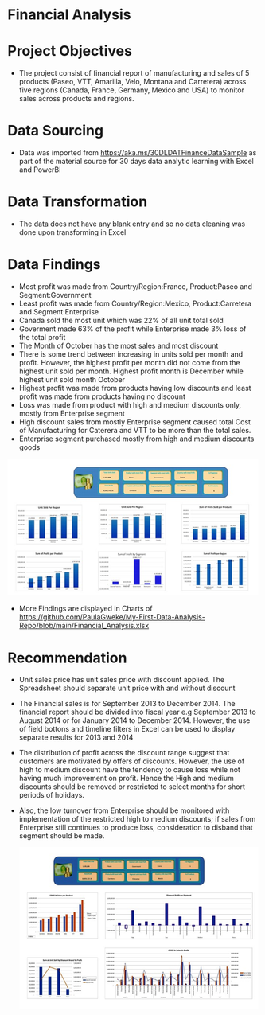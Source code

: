 # Financial Analysis

# Project Objectives
* The project consist of financial report of  manufacturing and sales of 5 products (Paseo, VTT, Amarilla, Velo, Montana and Carretera) across five regions (Canada, France, Germany, Mexico and USA) to monitor sales across products and regions.

# Data Sourcing
* Data was imported from https://aka.ms/30DLDATFinanceDataSample as part of the material source for 30 days data analytic learning with Excel and PowerBI

# Data Transformation
* The data does not have any blank entry and so no data cleaning was done upon transforming in Excel

# Data Findings
* Most profit was made from Country/Region:France, Product:Paseo and Segment:Government
* Least profit was made from Country/Region:Mexico, Product:Carretera and Segment:Enterprise
* Canada sold the most unit which was 22% of all unit total sold
* Goverment made 63% of the profit while Enterprise made 3% loss of the total profit
* The Month of October has the most sales and most discount
* There is some trend between increasing in units sold per month and profit. However, the highest profit per month did not come from the highest unit sold per month. Highest profit month is December while highest unit sold month October
* Highest profit was made from products having low discounts and least profit was made from products having no discount
* Loss was made from product with high and medium discounts only, mostly from Enterprise segment
* High discount sales from mostly Enterprise segment caused total Cost of Manufacturing for Caterera and VTT to be more than the total sales.
* Enterprise segment purchased mostly from high and medium discounts goods

![My Image](https://github.com/PaulaGweke/My-First-Data-Analysis-Repo/blob/main/Project1_Financial_Analysis/financial_jpg1_resize.jpg)

* More Findings are displayed in Charts of https://github.com/PaulaGweke/My-First-Data-Analysis-Repo/blob/main/Financial_Analysis.xlsx

# Recommendation
* Unit sales price has unit sales price with discount applied. The Spreadsheet should separate unit price with and without discount
* The Financial sales is for September 2013 to December 2014. The financial report should be divided into fiscal year e.g September 2013 to August 2014 or for January 2014 to December 2014. However, the use of field bottons and timeline filters in Excel can be used to display separate results for 2013 and 2014
* The distribution of profit across the discount range suggest that customers are motivated by offers of discounts. However, the use of high to medium discount have the tendency to cause loss while not having much improvement on profit. Hence the High and medium discounts should be removed or restricted to select months for short periods of holidays.
* Also, the low turnover from Enterprise should be monitored with implementation of the restricted high to medium discounts; if sales from Enterprise still continues to produce loss, consideration to disband that segment should be made.

  ![My Image](https://github.com/PaulaGweke/My-First-Data-Analysis-Repo/blob/main/Project1_Financial_Analysis/financial_jpg2_resize.jpg)




